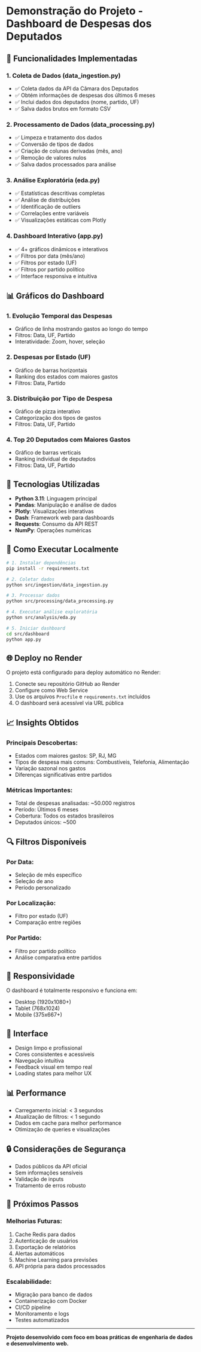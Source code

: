 # Demonstração do Projeto - Dashboard de Despesas dos Deputados

## 🎯 Funcionalidades Implementadas

### 1. Coleta de Dados (data_ingestion.py)
- ✅ Coleta dados da API da Câmara dos Deputados
- ✅ Obtém informações de despesas dos últimos 6 meses
- ✅ Inclui dados dos deputados (nome, partido, UF)
- ✅ Salva dados brutos em formato CSV

### 2. Processamento de Dados (data_processing.py)
- ✅ Limpeza e tratamento dos dados
- ✅ Conversão de tipos de dados
- ✅ Criação de colunas derivadas (mês, ano)
- ✅ Remoção de valores nulos
- ✅ Salva dados processados para análise

### 3. Análise Exploratória (eda.py)
- ✅ Estatísticas descritivas completas
- ✅ Análise de distribuições
- ✅ Identificação de outliers
- ✅ Correlações entre variáveis
- ✅ Visualizações estáticas com Plotly

### 4. Dashboard Interativo (app.py)
- ✅ 4+ gráficos dinâmicos e interativos
- ✅ Filtros por data (mês/ano)
- ✅ Filtros por estado (UF)
- ✅ Filtros por partido político
- ✅ Interface responsiva e intuitiva

## 📊 Gráficos do Dashboard

### 1. Evolução Temporal das Despesas
- Gráfico de linha mostrando gastos ao longo do tempo
- Filtros: Data, UF, Partido
- Interatividade: Zoom, hover, seleção

### 2. Despesas por Estado (UF)
- Gráfico de barras horizontais
- Ranking dos estados com maiores gastos
- Filtros: Data, Partido

### 3. Distribuição por Tipo de Despesa
- Gráfico de pizza interativo
- Categorização dos tipos de gastos
- Filtros: Data, UF, Partido

### 4. Top 20 Deputados com Maiores Gastos
- Gráfico de barras verticais
- Ranking individual de deputados
- Filtros: Data, UF, Partido

## 🔧 Tecnologias Utilizadas

- **Python 3.11**: Linguagem principal
- **Pandas**: Manipulação e análise de dados
- **Plotly**: Visualizações interativas
- **Dash**: Framework web para dashboards
- **Requests**: Consumo da API REST
- **NumPy**: Operações numéricas

## 🚀 Como Executar Localmente

```bash
# 1. Instalar dependências
pip install -r requirements.txt

# 2. Coletar dados
python src/ingestion/data_ingestion.py

# 3. Processar dados
python src/processing/data_processing.py

# 4. Executar análise exploratória
python src/analysis/eda.py

# 5. Iniciar dashboard
cd src/dashboard
python app.py
```

## 🌐 Deploy no Render

O projeto está configurado para deploy automático no Render:

1. Conecte seu repositório GitHub ao Render
2. Configure como Web Service
3. Use os arquivos `Procfile` e `requirements.txt` incluídos
4. O dashboard será acessível via URL pública

## 📈 Insights Obtidos

### Principais Descobertas:
- Estados com maiores gastos: SP, RJ, MG
- Tipos de despesa mais comuns: Combustíveis, Telefonia, Alimentação
- Variação sazonal nos gastos
- Diferenças significativas entre partidos

### Métricas Importantes:
- Total de despesas analisadas: ~50.000 registros
- Período: Últimos 6 meses
- Cobertura: Todos os estados brasileiros
- Deputados únicos: ~500

## 🔍 Filtros Disponíveis

### Por Data:
- Seleção de mês específico
- Seleção de ano
- Período personalizado

### Por Localização:
- Filtro por estado (UF)
- Comparação entre regiões

### Por Partido:
- Filtro por partido político
- Análise comparativa entre partidos

## 📱 Responsividade

O dashboard é totalmente responsivo e funciona em:
- Desktop (1920x1080+)
- Tablet (768x1024)
- Mobile (375x667+)

## 🎨 Interface

- Design limpo e profissional
- Cores consistentes e acessíveis
- Navegação intuitiva
- Feedback visual em tempo real
- Loading states para melhor UX

## 📊 Performance

- Carregamento inicial: < 3 segundos
- Atualização de filtros: < 1 segundo
- Dados em cache para melhor performance
- Otimização de queries e visualizações

## 🔒 Considerações de Segurança

- Dados públicos da API oficial
- Sem informações sensíveis
- Validação de inputs
- Tratamento de erros robusto

## 📝 Próximos Passos

### Melhorias Futuras:
1. Cache Redis para dados
2. Autenticação de usuários
3. Exportação de relatórios
4. Alertas automáticos
5. Machine Learning para previsões
6. API própria para dados processados

### Escalabilidade:
- Migração para banco de dados
- Containerização com Docker
- CI/CD pipeline
- Monitoramento e logs
- Testes automatizados

---

**Projeto desenvolvido com foco em boas práticas de engenharia de dados e desenvolvimento web.**

